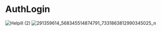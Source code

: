 # AuthLogin

![Helpill (2)](https://user-images.githubusercontent.com/55423389/141235335-2123117e-503c-491e-b3bd-3982c3ddf317.jpeg)
![291359614_568345514874791_7331863812990345025_n](https://user-images.githubusercontent.com/55423389/178110725-32815745-a950-4454-a67d-05008dc3b61d.jpg)
